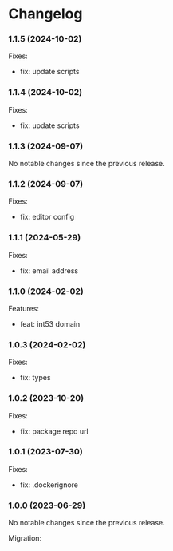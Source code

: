 # Changelog

### 1.1.5 (2024-10-02)

Fixes:

-   fix: update scripts

### 1.1.4 (2024-10-02)

Fixes:

-   fix: update scripts

### 1.1.3 (2024-09-07)

No notable changes since the previous release.

### 1.1.2 (2024-09-07)

Fixes:

-   fix: editor config

### 1.1.1 (2024-05-29)

Fixes:

-   fix: email address

### 1.1.0 (2024-02-02)

Features:

-   feat: int53 domain

### 1.0.3 (2024-02-02)

Fixes:

-   fix: types

### 1.0.2 (2023-10-20)

Fixes:

-   fix: package repo url

### 1.0.1 (2023-07-30)

Fixes:

-   fix: .dockerignore

### 1.0.0 (2023-06-29)

No notable changes since the previous release.

Migration:
